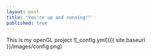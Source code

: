 ```yaml
---
layout: post
title: "You're up and running!"
published: true
---
```



This is my openGL project
![_config.yml]({{ site.baseurl }}/images/config.png)
